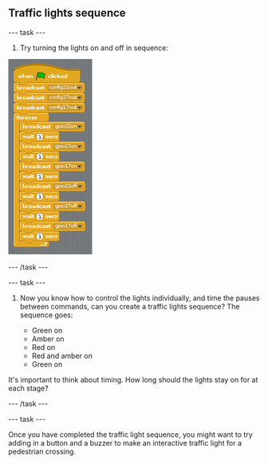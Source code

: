 ## Traffic lights sequence

--- task ---

1. Try turning the lights on and off in sequence:

![](images/scratch1-5.png)

--- /task ---

--- task ---

1. Now you know how to control the lights individually, and time the pauses between commands, can you create a traffic lights sequence? The sequence goes:

    - Green on
    - Amber on
    - Red on
    - Red and amber on
    - Green on

It's important to think about timing. How long should the lights stay on for at each stage?

--- /task ---

--- task ---

Once you have completed the traffic light sequence, you might want to try adding in a button and a buzzer to make an interactive traffic light for a pedestrian crossing.
